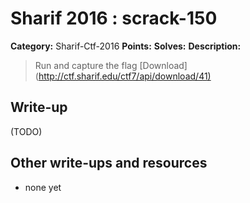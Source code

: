 # Sharif 2016 : scrack-150

**Category:** Sharif-Ctf-2016
**Points:** 
**Solves:** 
**Description:**

> Run and capture the flag [Download](<http://ctf.sharif.edu/ctf7/api/download/41)>


## Write-up

(TODO)

## Other write-ups and resources

* none yet
